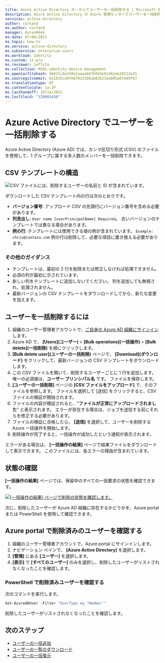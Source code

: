 ```yaml
---
title: Azure Active Directory ポータルでユーザーを一括削除する | Microsoft Docs
description: Azure Active Directory の Azure 管理センターでユーザーを一括削除する
services: active-directory
author: curtand
ms.author: curtand
manager: KarenH444
ms.date: 07/09/2021
ms.topic: how-to
ms.service: active-directory
ms.subservice: enterprise-users
ms.workload: identity
ms.custom: it-pro
ms.reviewer: jeffsta
ms.collection: M365-identity-device-management
ms.openlocfilehash: 56822c8a350e1aaaa047b043e614b2eb20123e31
ms.sourcegitcommit: 611b35ce0f667913105ab82b23aab05a67e89fb7
ms.translationtype: HT
ms.contentlocale: ja-JP
ms.lasthandoff: 10/14/2021
ms.locfileid: "129985430"
---
```

# <a name="bulk-delete-users-in-azure-active-directory"></a>Azure Active Directory でユーザーを一括削除する

Azure Active Directory (Azure AD) では、カンマ区切り形式 (CSV) のファイルを使用して、1 グループに属する多人数のメンバーを一括削除できます。

## <a name="csv-template-structure"></a>CSV テンプレートの構造

![CSV ファイルには、削除するユーザーの名前と ID が含まれています。](./media/users-bulk-delete/delete-csv-file.png)

ダウンロードした CSV テンプレート内の行は次のとおりです。

- **バージョン番号**: アップロード CSV の先頭行にバージョン番号を含める必要があります。
- **列見出し**: `User name [userPrincipalName] Required`。 古いバージョンのテンプレートでは異なる場合があります。
- **例の行**: テンプレートには使用できる値の例が含まれています。 `Example: chris@contoso.com` 例の行は削除して、必要な項目に置き換える必要があります。

### <a name="additional-guidance"></a>その他のガイダンス

- テンプレートは、最初の 2 行を削除または修正しなければ処理できません。
- 必須の列が最初に示されています。
- 新しい列をテンプレートに追加しないでください。 列を追加しても無視され、処理されません。
- 最新バージョンの CSV テンプレートをダウンロードしてから、新たな変更を加えます。

## <a name="to-bulk-delete-users"></a>ユーザーを一括削除するには

1. 組織のユーザー管理者アカウントで、[ご自身の Azure AD 組織にサインイン](https://aad.portal.azure.com)します。
1. Azure AD で、 **[Users]\(ユーザー\)**  >  **[Bulk operations]\(一括操作\)**  >  **[Bulk delete]\(一括削除\)** を順にクリックします。
1. **[Bulk delete user]\(ユーザーの一括削除\)** ページで、 **[Download]\(ダウンロード\)** をクリックして、最新バージョンの CSV テンプレートをダウンロードします。
1. この CSV ファイルを開いて、削除するユーザーごとに 1 行を追加します。 唯一の必須値は、**ユーザー プリンシパル名** です。 ファイルを保存します。
1. **[ユーザーの一括削除]** ページの **[CSV ファイルをアップロード]** で、そのファイルを参照します。 ファイルを選択して [送信] をクリックすると、CSV ファイルの検証が開始されます。
1. ファイルの内容が検証されると、"**ファイルが正常にアップロードされました**" と表示されます。 エラーが存在する場合は、ジョブを送信する前にそれらを修正する必要があります。
1. ファイルの検証に合格したら、 **[送信]** を選択して、ユーザーを削除する Azure 一括操作を開始します。
1. 削除操作が完了すると、一括操作が成功したという通知が表示されます。

エラーがある場合は、 **[一括操作の結果]** ページで結果ファイルをダウンロードして表示できます。 このファイルには、各エラーの理由が含まれています。

## <a name="check-status"></a>状態の確認

**[一括操作の結果]** ページでは、保留中のすべての一括要求の状態を確認できます。

   [![[一括操作の結果] ページで削除の状態を確認します。](./media/users-bulk-delete/bulk-center.png)](./media/users-bulk-delete/bulk-center.png#lightbox)

次に、削除したユーザーが Azure AD 組織に存在するかどうかを、Azure portal または PowerShell を使用して確認できます。

## <a name="verify-deleted-users-in-the-azure-portal"></a>Azure portal で削除済みのユーザーを確認する

1. 組織のユーザー管理者アカウントで、Azure portal にサインインします。
1. ナビゲーション ペインで、 **[Azure Active Directory]** を選択します。
1. **[管理]** にある **[ユーザー]** を選択します。
1. **[表示]** で **[すべてのユーザー]** のみを選択し、削除したユーザーがリストされなくなったことを確認します。

### <a name="verify-deleted-users-with-powershell"></a>PowerShell で削除済みユーザーを確認する

次のコマンドを実行します。

``` PowerShell
Get-AzureADUser -Filter "UserType eq 'Member'"
```

削除したユーザーがリストされなくなったことを確認します。

## <a name="next-steps"></a>次のステップ

- [ユーザーの一括追加](users-bulk-add.md)
- [ユーザーの一覧のダウンロード](users-bulk-download.md)
- [ユーザーの一括復元](users-bulk-restore.md)
